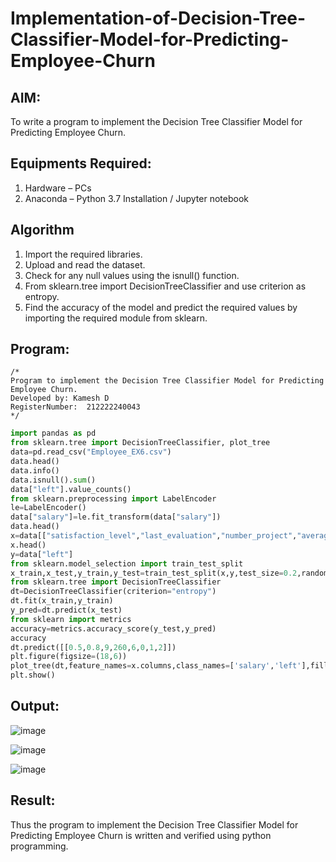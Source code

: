 # Implementation-of-Decision-Tree-Classifier-Model-for-Predicting-Employee-Churn

## AIM:
To write a program to implement the Decision Tree Classifier Model for Predicting Employee Churn.

## Equipments Required:
1. Hardware – PCs
2. Anaconda – Python 3.7 Installation / Jupyter notebook

## Algorithm
1. Import the required libraries.
2. Upload and read the dataset.
3. Check for any null values using the isnull() function.
4. From sklearn.tree import DecisionTreeClassifier and use criterion as entropy.
5. Find the accuracy of the model and predict the required values by importing the required module from sklearn.


## Program:
```
/*
Program to implement the Decision Tree Classifier Model for Predicting Employee Churn.
Developed by: Kamesh D
RegisterNumber:  212222240043
*/
```
```python
import pandas as pd
from sklearn.tree import DecisionTreeClassifier, plot_tree
data=pd.read_csv("Employee_EX6.csv")
data.head()
data.info()
data.isnull().sum()
data["left"].value_counts()
from sklearn.preprocessing import LabelEncoder
le=LabelEncoder()
data["salary"]=le.fit_transform(data["salary"])
data.head()
x=data[["satisfaction_level","last_evaluation","number_project","average_montly_hours","time_spend_company","Work_accident","promotion_last_5years","salary"]]
x.head()
y=data["left"]
from sklearn.model_selection import train_test_split
x_train,x_test,y_train,y_test=train_test_split(x,y,test_size=0.2,random_state=100)
from sklearn.tree import DecisionTreeClassifier
dt=DecisionTreeClassifier(criterion="entropy")
dt.fit(x_train,y_train)
y_pred=dt.predict(x_test)
from sklearn import metrics
accuracy=metrics.accuracy_score(y_test,y_pred)
accuracy
dt.predict([[0.5,0.8,9,260,6,0,1,2]])
plt.figure(figsize=(18,6))
plot_tree(dt,feature_names=x.columns,class_names=['salary','left'],filled=True)
plt.show()

```

## Output:
![image](https://github.com/KameshLeVI/Implementation-of-Decision-Tree-Classifier-Model-for-Predicting-Employee-Churn/assets/120780633/7e9784f9-9724-41b4-9ce1-6cacf632cd6f)

![image](https://github.com/KameshLeVI/Implementation-of-Decision-Tree-Classifier-Model-for-Predicting-Employee-Churn/assets/120780633/dc2851b8-ffd1-4c98-bd14-d1c8cee0a573)

![image](https://github.com/KameshLeVI/Implementation-of-Decision-Tree-Classifier-Model-for-Predicting-Employee-Churn/assets/120780633/59f2177c-f952-435f-af2e-c5dde99f4605)

## Result:
Thus the program to implement the  Decision Tree Classifier Model for Predicting Employee Churn is written and verified using python programming.
